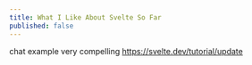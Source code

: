 ```yaml
---
title: What I Like About Svelte So Far
published: false
---
```


chat example very compelling https://svelte.dev/tutorial/update
